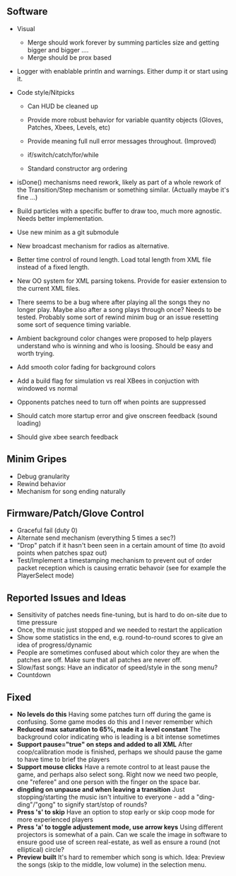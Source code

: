 Software
-----------------------------
* Visual
	* Merge should work forever by summing particles size and getting bigger and bigger ....
	* Merge should be prox based

* Logger with enablable println and warnings. Either dump it or start using it.

* Code style/Nitpicks
	* Can HUD be cleaned up

	* Provide more robust behavior for variable quantity objects (Gloves, Patches, Xbees, Levels, etc)
	* Provide meaning full null error messages throughout. (Improved)

	* if/switch/catch/for/while
	* Standard constructor arg ordering

* isDone() mechanisms need rework, likely as part of a whole rework of the Transition/Step mechanism or something similar. (Actually maybe it's fine ...)
* Build particles with a specific buffer to draw too, much more agnostic. Needs better implementation.
* Use new minim as a git submodule
* New broadcast mechanism for radios as alternative.
* Better time control of round length. Load total length from XML file instead of a fixed length.
* New OO system for XML parsing tokens. Provide for easier extension to the current XML files.
* There seems to be a bug where after playing all the songs they no longer play. Maybe also after a song plays through once? Needs to be tested. Probably some sort of rewind minim bug or an issue resetting some sort of sequence timing variable.
* Ambient background color changes were proposed to help players understand who is winning and who is loosing. Should be easy and worth trying.
* Add smooth color fading for background colors
* Add a build flag for simulation vs real XBees in conjuction with windowed vs normal
* Opponents patches need to turn off when points are suppressed

* Should catch more startup error and give onscreen feedback (sound loading)
* Should give xbee search feedback

Minim Gripes
-----------------------------
* Debug granularity
* Rewind behavior
* Mechanism for song ending naturally

Firmware/Patch/Glove Control
-----------------------------
* Graceful fail (duty 0)
* Alternate send mechanism (everything 5 times a sec?)
* "Drop" patch if it hasn't been seen in a certain amount of time (to avoid points when patches spaz out)
* Test/Implement a timestamping mechanism to prevent out of order packet reception which is causing erratic behavoir (see for example the PlayerSelect mode)

Reported Issues and Ideas
-----------------------------
* Sensitivity of patches needs fine-tuning, but is hard to do on-site due to time pressure
* Once, the music just stopped and we needed to restart the application
* Show some statistics in the end, e.g. round-to-round scores to give an idea of progress/dynamic
* People are sometimes confused about which color they are when the patches are off. Make sure that all patches are never off.
* Slow/fast songs: Have an indicator of speed/style in the song menu?
* Countdown

Fixed
-----------------------------
* **No levels do this** Having some patches turn off during the game is confusing. Some game modes do this and I never remember which
* **Reduced max saturation to 65%, made it a level constant** The background color indicating who is leading is a bit intense sometimes
* **Support pause="true" on steps and added to all XML** After coop/calibration mode is finished, perhaps we should pause the game to have time to brief the players
* **Support mouse clicks** Have a remote control to at least pause the game, and perhaps also select song. Right now we need two people, one "referee" and one person with the finger on the space bar.
* **dingding on unpause and when leaving a transition** Just stopping/starting the music isn't intuitive to everyone - add a "ding-ding"/"gong" to signify start/stop of rounds?
* **Press 's' to skip** Have an option to stop early or skip coop mode for more experienced players
* **Press 'a' to toggle adjustement mode, use arrow keys** Using different projectors is somewhat of a pain. Can we scale the image in software to ensure good use of screen real-estate, as well as ensure a round (not elliptical) circle?
* **Preview built** It's hard to remember which song is which. Idea: Preview the songs (skip to the middle, low volume) in the selection menu.